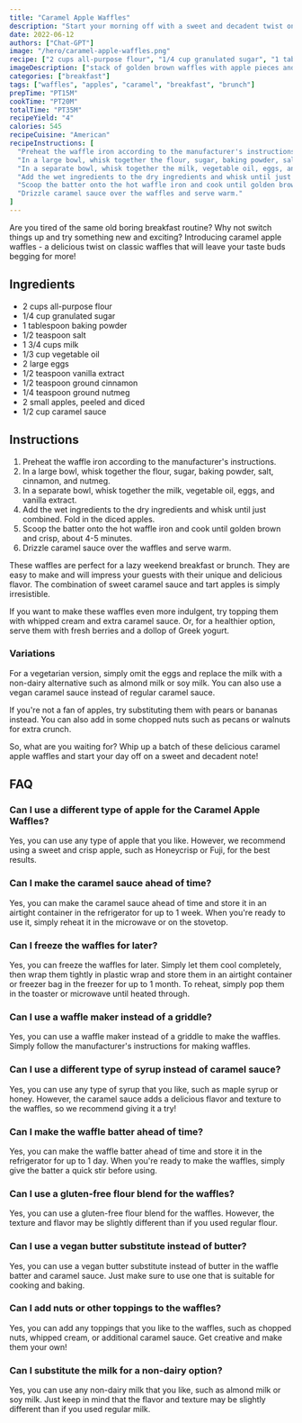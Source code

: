 ```yaml
---
title: "Caramel Apple Waffles"
description: "Start your morning off with a sweet and decadent twist on classic waffles - caramel apple waffles!"
date: 2022-06-12
authors: ["Chat-GPT"]
image: "/hero/caramel-apple-waffles.png"
recipe: ["2 cups all-purpose flour", "1/4 cup granulated sugar", "1 tablespoon baking powder", "1/2 teaspoon salt", "1 3/4 cups milk", "1/3 cup vegetable oil", "2 large eggs", "1/2 teaspoon vanilla extract", "1/2 teaspoon ground cinnamon", "1/4 teaspoon ground nutmeg", "2 small apples, peeled and diced", "1/2 cup caramel sauce"]
imageDescription: ["stack of golden brown waffles with apple pieces and caramel sauce on top"]
categories: ["breakfast"]
tags: ["waffles", "apples", "caramel", "breakfast", "brunch"]
prepTime: "PT15M"
cookTime: "PT20M"
totalTime: "PT35M"
recipeYield: "4"
calories: 545
recipeCuisine: "American"
recipeInstructions: [
  "Preheat the waffle iron according to the manufacturer's instructions.",
  "In a large bowl, whisk together the flour, sugar, baking powder, salt, cinnamon, and nutmeg.",
  "In a separate bowl, whisk together the milk, vegetable oil, eggs, and vanilla extract.",
  "Add the wet ingredients to the dry ingredients and whisk until just combined. Fold in the diced apples.",
  "Scoop the batter onto the hot waffle iron and cook until golden brown and crisp, about 4-5 minutes.",
  "Drizzle caramel sauce over the waffles and serve warm."
]
---
```


Are you tired of the same old boring breakfast routine? Why not switch things up and try something new and exciting? Introducing caramel apple waffles - a delicious twist on classic waffles that will leave your taste buds begging for more! 

## Ingredients

- 2 cups all-purpose flour
- 1/4 cup granulated sugar
- 1 tablespoon baking powder
- 1/2 teaspoon salt
- 1 3/4 cups milk
- 1/3 cup vegetable oil
- 2 large eggs
- 1/2 teaspoon vanilla extract
- 1/2 teaspoon ground cinnamon
- 1/4 teaspoon ground nutmeg
- 2 small apples, peeled and diced
- 1/2 cup caramel sauce

## Instructions

1. Preheat the waffle iron according to the manufacturer's instructions.
2. In a large bowl, whisk together the flour, sugar, baking powder, salt, cinnamon, and nutmeg.
3. In a separate bowl, whisk together the milk, vegetable oil, eggs, and vanilla extract.
4. Add the wet ingredients to the dry ingredients and whisk until just combined. Fold in the diced apples.
5. Scoop the batter onto the hot waffle iron and cook until golden brown and crisp, about 4-5 minutes.
6. Drizzle caramel sauce over the waffles and serve warm.

These waffles are perfect for a lazy weekend breakfast or brunch. They are easy to make and will impress your guests with their unique and delicious flavor. The combination of sweet caramel sauce and tart apples is simply irresistible.

If you want to make these waffles even more indulgent, try topping them with whipped cream and extra caramel sauce. Or, for a healthier option, serve them with fresh berries and a dollop of Greek yogurt.

### Variations

For a vegetarian version, simply omit the eggs and replace the milk with a non-dairy alternative such as almond milk or soy milk. You can also use a vegan caramel sauce instead of regular caramel sauce.

If you're not a fan of apples, try substituting them with pears or bananas instead. You can also add in some chopped nuts such as pecans or walnuts for extra crunch.

So, what are you waiting for? Whip up a batch of these delicious caramel apple waffles and start your day off on a sweet and decadent note!

## FAQ

### Can I use a different type of apple for the Caramel Apple Waffles?

Yes, you can use any type of apple that you like. However, we recommend using a sweet and crisp apple, such as Honeycrisp or Fuji, for the best results.

### Can I make the caramel sauce ahead of time?

Yes, you can make the caramel sauce ahead of time and store it in an airtight container in the refrigerator for up to 1 week. When you're ready to use it, simply reheat it in the microwave or on the stovetop.

### Can I freeze the waffles for later?

Yes, you can freeze the waffles for later. Simply let them cool completely, then wrap them tightly in plastic wrap and store them in an airtight container or freezer bag in the freezer for up to 1 month. To reheat, simply pop them in the toaster or microwave until heated through.

### Can I use a waffle maker instead of a griddle?

Yes, you can use a waffle maker instead of a griddle to make the waffles. Simply follow the manufacturer's instructions for making waffles.

### Can I use a different type of syrup instead of caramel sauce?

Yes, you can use any type of syrup that you like, such as maple syrup or honey. However, the caramel sauce adds a delicious flavor and texture to the waffles, so we recommend giving it a try!

### Can I make the waffle batter ahead of time?

Yes, you can make the waffle batter ahead of time and store it in the refrigerator for up to 1 day. When you're ready to make the waffles, simply give the batter a quick stir before using.

### Can I use a gluten-free flour blend for the waffles?

Yes, you can use a gluten-free flour blend for the waffles. However, the texture and flavor may be slightly different than if you used regular flour.

### Can I use a vegan butter substitute instead of butter?

Yes, you can use a vegan butter substitute instead of butter in the waffle batter and caramel sauce. Just make sure to use one that is suitable for cooking and baking.

### Can I add nuts or other toppings to the waffles?

Yes, you can add any toppings that you like to the waffles, such as chopped nuts, whipped cream, or additional caramel sauce. Get creative and make them your own!

### Can I substitute the milk for a non-dairy option?

Yes, you can use any non-dairy milk that you like, such as almond milk or soy milk. Just keep in mind that the flavor and texture may be slightly different than if you used regular milk.
